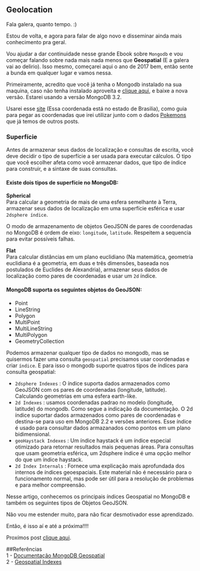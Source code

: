 ## Geolocation

Fala galera, quanto tempo. :)

Estou de volta, e agora para falar de algo novo e disseminar ainda mais conhecimento pra geral.

Vou ajudar a dar continuidade nesse grande Ebook sobre `Mongodb` e vou começar falando sobre nada mais nada menos que **Geospatial** (E a galera vai ao delirio). Isso mesmo, começarei aqui o ano de 2017 bem, então sente a bunda em qualquer lugar e vamos nessa.

Primeiramente, acredito que você já tenha o Mongodb instalado na sua maquina, caso não tenha instalado aproveita e [clique aqui](https://docs.mongodb.com/manual/), e baixe a nova versão. Estarei usando a versão MongoDB 3.2.

Usarei esse [site](http://geojson.io/#map=17/-15.93847/-47.59879) (Essa coordenada está no estado de Brasilia), como guia para pegar as coordenadas que irei utilizar junto com o dados [Pokemons](/src/data/pokemons.json) que já temos de outros posts.

### Superfície 
Antes de armazenar seus dados de localização e consultas de escrita, você deve decidir o tipo de superfície a ser usada para executar cálculos. O tipo que você escolher afeta como você armazenar dados, que tipo de índice para construir, e a sintaxe de suas consultas.

#### Existe dois tipos de superfície no MongoDB:

**Spherical**    
Para calcular a geometria de mais de uma esfera semelhante à Terra, armazenar seus dados de localização em uma superfície esférica e usar `2dsphere índice`.

O modo de armazenamento de objetos GeoJSON de pares de coordenadas no MongoDB é ordem de eixo: `longitude`, `latitude`. Respeitem a sequencia para evitar possíveis falhas.

**Flat**    
Para calcular distâncias em um plano euclidiano (Na matemática, geometria euclidiana é a geometria, em duas e três dimensões, baseada nos postulados de Euclides de Alexandria), armazenar seus dados de localização como pares de coordenadas e usar um `2d` índice.

#### MongoDB suporta os seguintes objetos do GeoJSON:

* Point
* LineString
* Polygon
* MultiPoint
* MultiLineString
* MultiPolygon
* GeometryCollection
 
Podemos armazenar qualquer tipo de dados no mongodb, mas se quisermos fazer uma consulta `geospatial` precisamos usar coordenadas e criar `índice`. E para isso o mongodb suporte quatros tipos de índices para consulta geospatial:
* `2dsphere Indexes` : O índice suporta dados armazenados como GeoJSON com os pares de coordenadas (longitude, latitude). Calculando geometrias em uma esfera earth-like.
* `2d Indexes` : usamos coordenadas padrao no modelo (longitude, latitude) do mongodb. Como segue a indicação da documentação. O 2d índice suportar dados armazenados como pares de coordenadas e destina-se para uso em MongoDB 2.2 e versões anteriores. Esse índice é usado para consultar dados armazanados como pontos em um plano bidimensional.
* `geoHaystack Indexes` : Um índice haystack é um índice especial otimizado para retornar resultados mais pequenas áreas. Para consultas que usam geometria esférica, um 2dsphere índice é uma opção melhor do que um índice haystack.
* `2d Index Internals` : Fornece uma explicação mais aprofundada dos internos de índices geoespaciais. Este material não é necessário para o funcionamento normal, mas pode ser útil para a resolução de problemas e para melhor compreensão.

Nesse artigo, conhecemos os principais índices Geospatial no MongoDB e também os seguintes tipos de Objetos GeoJSON.

Não vou me estender muito, para não ficar desmotivador esse aprendizado.

Então, é isso aí e até a próxima!!!!

Proxímos post [clique aqui]().

##Referências   
1 - [Documentação MongoDB Geospatial](https://docs.mongodb.com/manual/reference/operator/query-geospatial/)     
2 - [Geospatial Indexes](https://docs.mongodb.com/manual/applications/geospatial-indexes/#geospatial-indexes)